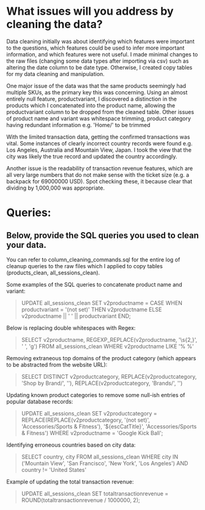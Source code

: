 # What issues will you address by cleaning the data?

Data cleaning initially was about identifying which features were important to the questions, which features could be used to infer more important information, and which features were not useful. I made minimal changes to the raw files (changing some data types after importing via csv) such as altering the date column to be date type. Otherwise, I created copy tables for my data cleaning and manipulation.

One major issue of the data was that the same products seemingly had multiple SKUs, as the primary key this was concerning. Using an almost entirely null feature, productvariant, I discovered a distinction in the products which I concatenated into the product name, allowing the productvariant column to be dropped from the cleaned table. Other issues of product name and variant was whitespace trimming, product category having redundant information e.g. 'Home/' to be trimmed

With the limited transaction data, getting the confirmed transactions was vital. Some instances of clearly incorrect country records were found e.g. Los Angeles, Australia and Mountain View, Japan. I took the view that the city was likely the true record and updated the country accordingly.

Another issue is the readability of transaction revenue features, which are all very large numbers that do not make sense with the ticket size (e.g. a backpack for 69000000 USD). Spot checking these, it because clear that dividing by 1,000,000 was appropriate.


# Queries:
## Below, provide the SQL queries you used to clean your data.

You can refer to column_cleaning_commands.sql for the entire log of cleanup queries to the raw files which I applied to copy tables (products_clean, all_sessions_clean).

Some examples of the SQL queries to concatenate product name and variant:

  > UPDATE all_sessions_clean 
		SET v2productname = CASE
								WHEN productvariant = '(not set)' THEN v2productname
								ELSE v2productname || ' ' || productvariant
							END;

Below is replacing double whitespaces with Regex:

  > SELECT v2productname, REGEXP_REPLACE(v2productname, '\s{2,}', ' ', 'g') 
		FROM all_sessions_clean
		WHERE v2productname LIKE '%  %'

Removing extraneous top domains of the product category (which appears to be abstracted from the website URL):

  > SELECT DISTINCT v2productcategory,
						REPLACE(v2productcategory, 'Shop by Brand/', ''),
						REPLACE(v2productcategory, 'Brands/', '')

Updating known product categories to remove some null-ish entries of popular database records:

  > UPDATE all_sessions_clean
		SET v2productcategory = REPLACE(REPLACE(v2productcategory, '(not set)', 'Accessories/Sports & Fitness'), '${escCatTitle}', 'Accessories/Sports & Fitness')
		WHERE v2productname = 'Google Kick Ball';

Identifying erroneous countries based on city data:

  > SELECT country, city FROM all_sessions_clean
		WHERE city IN ('Mountain View', 'San Francisco', 'New York', 'Los Angeles') AND country != 'United States'

Example of updating the total transaction revenue:

  > UPDATE all_sessions_clean
			SET totaltransactionrevenue = ROUND(totaltransactionrevenue / 1000000, 2);

